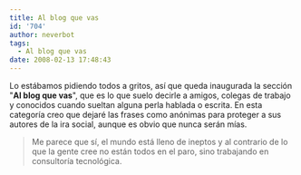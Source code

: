 ```yaml
---
title: Al blog que vas
id: '704'
author: neverbot
tags:
  - Al blog que vas
date: 2008-02-13 17:48:43
---
```


Lo estábamos pidiendo todos a gritos, así que queda inaugurada la sección "**Al blog que vas**", que es lo que suelo decirle a amigos, colegas de trabajo y conocidos cuando sueltan alguna perla hablada o escrita. En esta categoría creo que dejaré las frases como anónimas para proteger a sus autores de la ira social, aunque es obvio que nunca serán mías.

> Me parece que sí, el mundo está lleno de ineptos y al contrario de lo que la gente cree no están todos en el paro, sino trabajando en consultoría tecnológica.